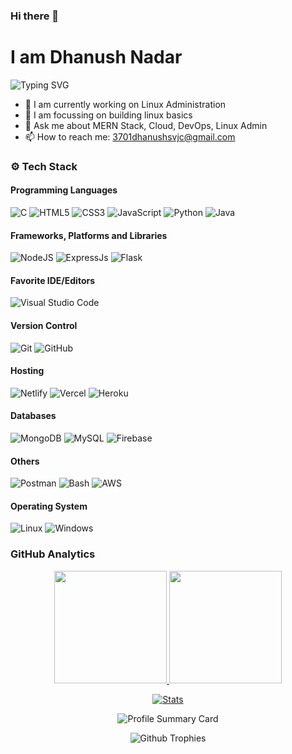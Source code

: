### Hi there 👋 

# I am Dhanush Nadar 

![Typing SVG](https://readme-typing-svg.herokuapp.com?font=comfortaa&color=ffffff&size=24&width=500&lines=🍴Eat;👨‍💻Code;♾️Repeat)

- 🔭 I am currently working on Linux Administration
- 🌱 I am focussing on building linux basics
- 💬 Ask me about MERN Stack, Cloud, DevOps, Linux Admin
- 📫 How to reach me: 3701dhanushsvjc@gmail.com

### ⚙️ Tech Stack
#### Programming Languages

![C](https://skillicons.dev/icons?i=c)
![HTML5](https://skillicons.dev/icons?i=html)
![CSS3](https://skillicons.dev/icons?i=css)
![JavaScript](https://skillicons.dev/icons?i=js)
![Python](https://skillicons.dev/icons?i=python)
![Java](https://skillicons.dev/icons?i=java)

#### Frameworks, Platforms and Libraries
![NodeJS](https://skillicons.dev/icons?i=nodejs)
![ExpressJs](https://skillicons.dev/icons?i=express)
![Flask](https://skillicons.dev/icons?i=flask)

#### Favorite IDE/Editors
![Visual Studio Code](https://skillicons.dev/icons?i=vscode)

#### Version Control
![Git](https://skillicons.dev/icons?i=git)
![GitHub](https://skillicons.dev/icons?i=github)

#### Hosting
![Netlify](https://skillicons.dev/icons?i=netlify)
![Vercel](https://skillicons.dev/icons?i=vercel)
![Heroku](https://skillicons.dev/icons?i=heroku)

#### Databases
![MongoDB](https://skillicons.dev/icons?i=mongodb)
![MySQL](https://skillicons.dev/icons?i=mysql)
![Firebase](https://skillicons.dev/icons?i=firebase)

#### Others

![Postman](https://skillicons.dev/icons?i=postman)
![Bash](https://skillicons.dev/icons?i=bash)
![AWS](https://skillicons.dev/icons?i=aws)

#### Operating System

![Linux](https://skillicons.dev/icons?i=linux)
![Windows](https://skillicons.dev/icons?i=windows)

### GitHub Analytics
<p align="center">
  <a href="https://github.com/DhanushNadar21">
    <img height="180em" src="https://github-readme-stats-eight-theta.vercel.app/api?username=DhanushNadar21&show_icons=true&theme=algolia&include_all_commits=true&count_private=true"/>
    <img height="180em" src="https://github-readme-stats-eight-theta.vercel.app/api/top-langs/?username=DhanushNadar21&layout=compact&langs_count=8&theme=algolia"/>
  </a>
</p>

<p align="center">
  <a href="https://github.com/DhanushNadar21">
    <img src="https://github-stats-alpha.vercel.app/api/?username=DhanushNadar21&cc=333333&tc=ffffff&ic=4B8BDA" alt="Stats"/>
  </a>
</p>

<p align="center">
    <img src="https://github-profile-summary-cards.vercel.app/api/cards/profile-details?username=DhanushNadar21&theme=algolia" alt="Profile Summary Card"/>
</p>

<p align="center">
    <img src="https://github-profile-trophy.vercel.app/?username=DhanushNadar21&theme=tokyonight" alt="Github Trophies"/>
</p>

